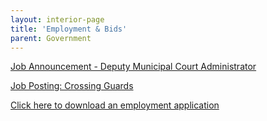 ```yaml
---
layout: interior-page
title: 'Employment & Bids'
parent: Government
---
```


[Job Announcement - Deputy Municipal Court Administrator](https://storage.googleapis.com/static.rutherford-nj.com/finance/Employment/JA%20Deputy%20Mun%20Ct%20Admin%202021.pdf)

[Job Posting: Crossing Guards](https://storage.googleapis.com/static.rutherford-nj.com/finance/Employment/Hiring%20Crossing%20Guards%202021%20Alternate.pdf)

[Click here to download an employment application](https://storage.googleapis.com/static.rutherford-nj.com/borough-clerk/permits-licenses/Employment%20Application%20REVISED.pdf)
